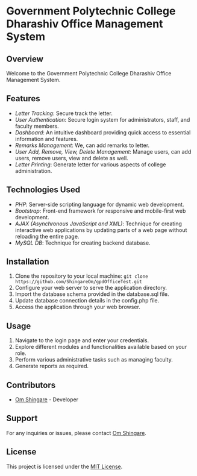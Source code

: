 # Government Polytechnic College Dharashiv Office Management System

## Overview

Welcome to the Government Polytechnic College Dharashiv Office Management System.

## Features

- _Letter Tracking_: Secure track the letter.
- _User Authentication_: Secure login system for administrators, staff, and faculty members.
- _Dashboard_: An intuitive dashboard providing quick access to essential information and features.
- _Remarks Management_: We, can add remarks to letter.
- _User Add, Remove, View, Delete Management_: Manage users, can add users, remove users, view and delete as well.
- _Letter Printing_: Generate letter for various aspects of college administration.

## Technologies Used

- _PHP_: Server-side scripting language for dynamic web development.
- _Bootstrap_: Front-end framework for responsive and mobile-first web development.
- _AJAX (Asynchronous JavaScript and XML)_: Technique for creating interactive web applications by updating parts of a web page without reloading the entire page.
- _MySQL DB_: Technique for creating backend database.

## Installation

1. Clone the repository to your local machine: `git clone https://github.com/ShingareOm/gpdOfficeTest.git`
2. Configure your web server to serve the application directory.
3. Import the database schema provided in the database.sql file.
4. Update database connection details in the config.php file.
5. Access the application through your web browser.

## Usage

1. Navigate to the login page and enter your credentials.
2. Explore different modules and functionalities available based on your role.
3. Perform various administrative tasks such as managing faculty.
4. Generate reports as required.

## Contributors

- [Om Shingare](https://github.com/ShingareOm) - Developer

## Support

For any inquiries or issues, please contact [Om Shingare](mailto:omshingare2121@gmail.com).

## License

This project is licensed under the [MIT License](LICENSE).
